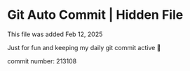 # Git Auto Commit | Hidden File

This file was added Feb 12, 2025

Just for fun and keeping my daily git commit active 🤪

commit number: 213108

